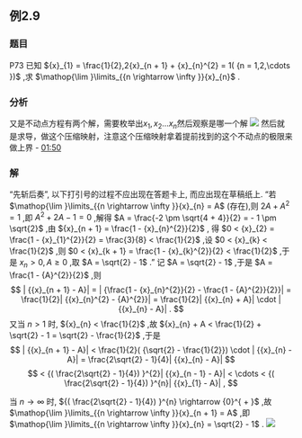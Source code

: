 ## 例2.9
### 题目
P73 已知 ${x}_{1} = \frac{1}{2},2{x}_{n + 1} + {x}_{n}^{2} = 1( {n = 1,2,\cdots })$ ,求 $\mathop{\lim }\limits_{{n \rightarrow \infty }}{x}_{n}$ .
### 分析
又是不动点方程有两个解，需要枚举出$x_{1},x_{2}\dots x_{n}$然后观察是哪一个解
![](https://img.hwenyi.tech/202409232047290.webp)
然后就是求导，做这个压缩映射，注意这个压缩映射拿着提前找到的这个不动点的极限来做上界 - [01:50](https://www.bilibili.com/video/BV1Yw4m1a757?p=68&t=110.675436#t=01:50.68) 
### 解
“先斩后奏”, 以下打引号的过程不应出现在答题卡上, 而应出现在草稿纸上.
“若 $\mathop{\lim }\limits_{{n \rightarrow \infty }}{x}_{n} = A$ (存在),则 ${2A} + {A}^{2} = 1$ ,即 ${A}^{2} + {2A} - 1 = 0$ ,解得 $A = \frac{-2 \pm \sqrt{4 + 4}}{2} = - 1 \pm \sqrt{2}$ ,由 ${x}_{n + 1} = \frac{1 - {x}_{n}^{2}}{2}$ ,
得 $0 < {x}_{2} = \frac{1 - {x}_{1}^{2}}{2} = \frac{3}{8} < \frac{1}{2}$ ,设 $0 < {x}_{k} < \frac{1}{2}$ ,则 $0 < {x}_{k + 1} = \frac{1 - {x}_{k}^{2}}{2} < \frac{1}{2}$ ,于是 ${x}_{n} > 0, A \geq 0$ ,取 $A = \sqrt{2} - 1$ .”
记 $A = \sqrt{2} - 1$ ,于是 $A = \frac{1 - {A}^{2}}{2}$ ,则
$$
| {{x}_{n + 1} - A}| = | {\frac{1 - {x}_{n}^{2}}{2} - \frac{1 - {A}^{2}}{2}}| = \frac{1}{2}| {{x}_{n}^{2} - {A}^{2}}| = \frac{1}{2}| {{x}_{n} + A}| \cdot | {{x}_{n} - A}| .
$$
又当 $n > 1$ 时, ${x}_{n} < \frac{1}{2}$ ,故 ${x}_{n} + A < \frac{1}{2} + \sqrt{2} - 1 = \sqrt{2} - \frac{1}{2}$ ,于是
$$
| {{x}_{n + 1} - A}| < \frac{1}{2}( {\sqrt{2} - \frac{1}{2}}) \cdot | {{x}_{n} - A}| = \frac{2\sqrt{2} - 1}{4}| {{x}_{n} - A}|
$$
$$
< {( \frac{2\sqrt{2} - 1}{4}) }^{2}| {{x}_{n - 1} - A}| < \cdots < {( \frac{2\sqrt{2} - 1}{4}) }^{n}| {{x}_{1} - A}| ,
$$

当 $n \rightarrow \infty$ 时, ${( \frac{2\sqrt{2} - 1}{4}) }^{n} \rightarrow {0}^{ + }$ ,故 $\mathop{\lim }\limits_{{n \rightarrow \infty }}{x}_{n + 1} = A$ ,即 $\mathop{\lim }\limits_{{n \rightarrow \infty }}{x}_{n} = \sqrt{2} - 1$ .
![](https://img.hwenyi.tech/202409232049311.webp)
